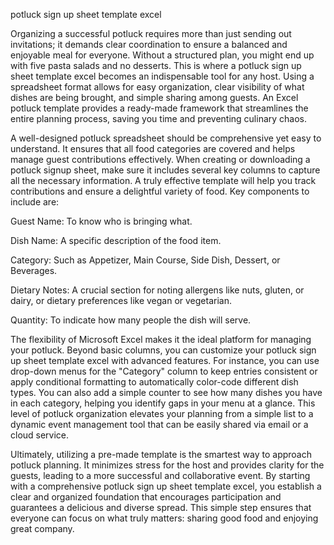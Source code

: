 potluck sign up sheet template excel


Organizing a successful potluck requires more than just sending out invitations; it demands clear coordination to ensure a balanced and enjoyable meal for everyone. Without a structured plan, you might end up with five pasta salads and no desserts. This is where a potluck sign up sheet template excel becomes an indispensable tool for any host. Using a spreadsheet format allows for easy organization, clear visibility of what dishes are being brought, and simple sharing among guests. An Excel potluck template provides a ready-made framework that streamlines the entire planning process, saving you time and preventing culinary chaos.



A well-designed potluck spreadsheet should be comprehensive yet easy to understand. It ensures that all food categories are covered and helps manage guest contributions effectively. When creating or downloading a potluck signup sheet, make sure it includes several key columns to capture all the necessary information. A truly effective template will help you track contributions and ensure a delightful variety of food. Key components to include are:





Guest Name: To know who is bringing what.


Dish Name: A specific description of the food item.


Category: Such as Appetizer, Main Course, Side Dish, Dessert, or Beverages.


Dietary Notes: A crucial section for noting allergens like nuts, gluten, or dairy, or dietary preferences like vegan or vegetarian.


Quantity: To indicate how many people the dish will serve.





The flexibility of Microsoft Excel makes it the ideal platform for managing your potluck. Beyond basic columns, you can customize your potluck sign up sheet template excel with advanced features. For instance, you can use drop-down menus for the \"Category\" column to keep entries consistent or apply conditional formatting to automatically color-code different dish types. You can also add a simple counter to see how many dishes you have in each category, helping you identify gaps in your menu at a glance. This level of potluck organization elevates your planning from a simple list to a dynamic event management tool that can be easily shared via email or a cloud service.



Ultimately, utilizing a pre-made template is the smartest way to approach potluck planning. It minimizes stress for the host and provides clarity for the guests, leading to a more successful and collaborative event. By starting with a comprehensive potluck sign up sheet template excel, you establish a clear and organized foundation that encourages participation and guarantees a delicious and diverse spread. This simple step ensures that everyone can focus on what truly matters: sharing good food and enjoying great company.
